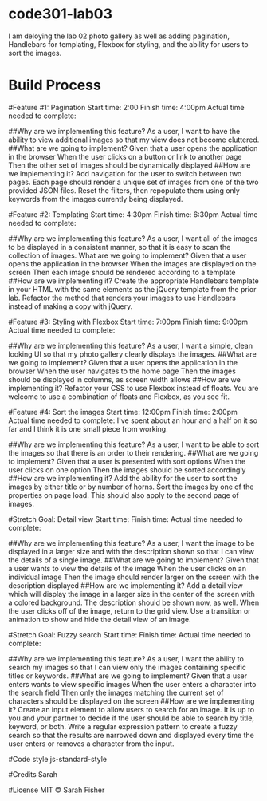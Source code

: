# code301-lab03
I am deloying the lab 02 photo gallery as well as adding pagination, Handlebars for templating, Flexbox for styling, and the ability for users to sort the images.

# Build Process

#Feature #1: Pagination
Start time: 2:00
Finish time: 4:00pm
Actual time needed to complete: 

##Why are we implementing this feature?
As a user, I want to have the ability to view additional images so that my view does not become cluttered.
##What are we going to implement?
Given that a user opens the application in the browser
When the user clicks on a button or link to another page
Then the other set of images should be dynamically displayed
##How are we implementing it?
Add navigation for the user to switch between two pages. Each page should render a unique set of images from one of the two provided JSON files.
Reset the filters, then repopulate them using only keywords from the images currently being displayed.

#Feature #2: Templating
Start time: 4:30pm
Finish time: 6:30pm
Actual time needed to complete:

##Why are we implementing this feature?
As a user, I want all of the images to be displayed in a consistent manner, so that it is easy to scan the collection of images.
What are we going to implement?
Given that a user opens the application in the browser
When the images are displayed on the screen
Then each image should be rendered according to a template
##How are we implementing it?
Create the appropriate Handlebars template in your HTML with the same elements as the jQuery template from the prior lab.
Refactor the method that renders your images to use Handlebars instead of making a copy with jQuery.
  
  
#Feature #3: Styling with Flexbox
Start time: 7:00pm
Finish time: 9:00pm
Actual time needed to complete:

##Why are we implementing this feature?
As a user, I want a simple, clean looking UI so that my photo gallery clearly displays the images.
##What are we going to implement?
Given that a user opens the application in the browser
When the user navigates to the home page
Then the images should be displayed in columns, as screen width allows
##How are we implementing it?
Refactor your CSS to use Flexbox instead of floats. You are welcome to use a combination of floats and Flexbox, as you see fit.


#Feature #4: Sort the images
Start time: 12:00pm
Finish time: 2:00pm
Actual time needed to complete: I've spent about an hour and a half on it so far and I think it is one small piece from working.

##Why are we implementing this feature?
As a user, I want to be able to sort the images so that there is an order to their rendering.
##What are we going to implement?
Given that a user is presented with sort options
When the user clicks on one option
Then the images should be sorted accordingly
##How are we implementing it?
Add the ability for the user to sort the images by either title or by number of horns.
Sort the images by one of the properties on page load. This should also apply to the second page of images.

#Stretch Goal: Detail view
Start time: 
Finish time: 
Actual time needed to complete: 

##Why are we implementing this feature?
As a user, I want the image to be displayed in a larger size and with the description shown so that I can view the details of a single image.
##What are we going to implement?
Given that a user wants to view the details of the image
When the user clicks on an individual image
Then the image should render larger on the screen with the description displayed
##How are we implementing it?
Add a detail view which will display the image in a larger size in the center of the screen with a colored background.
The description should be shown now, as well.
When the user clicks off of the image, return to the grid view.
Use a transition or animation to show and hide the detail view of an image.

#Stretch Goal: Fuzzy search
Start time: 
Finish time: 
Actual time needed to complete: 

##Why are we implementing this feature?
As a user, I want the ability to search my images so that I can view only the images containing specific titles or keywords.
##What are we going to implement?
Given that a user enters wants to view specific images
When the user enters a character into the search field
Then only the images matching the current set of characters should be displayed on the screen
##How are we implementing it?
Create an input element to allow users to search for an image. It is up to you and your partner to decide if the user should be able to search by title, keyword, or both.
Write a regular expression pattern to create a fuzzy search so that the results are narrowed down and displayed every time the user enters or removes a character from the input.

#Code style
js-standard-style

#Credits
Sarah

#License
MIT © Sarah Fisher
